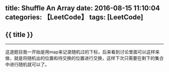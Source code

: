 title: Shuffle An Array
date: 2016-08-15 11:10:04
categories: 【LeetCode】
tags: [LeetCode]
---
## {{ title }} ##

---

这道题目我一开始是用map来记录随机过的下标，后来看到讨论里面可以这样来做，就是将随机出的位置和待交换的位置进行交换，这样下次只需要在剩下的集合中进行随机就可以了。